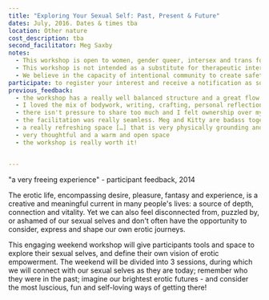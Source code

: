 ```yaml
---
title: "Exploring Your Sexual Self: Past, Present & Future"
dates: July, 2016. Dates & times tba
location: Other nature
cost_description: tba
second_facilitator: Meg Saxby
notes:
  - This workshop is open to women, gender queer, intersex and trans folks.
  - This workshop is not intended as a substitute for therapeutic intervention. We ask participants to please make a considered decision about their readiness to participate and to place their well-being at the centre of that choice.
  - We believe in the capacity of intentional community to create safety, healing, learning and fun. We are committed to creating a space that is as safe and supportive as possible, and invite all participants to share responsibility for this environment.
participate: to register your interest and receive a notification as soon as dates are confirmed, please email <a href="mailto:contactkittymay@gmail.com" target="_blank">contactkittymay@gmail.com</a>
previous_feedback:
  - the workshop has a really well balanced structure and a great flow
  - I loved the mix of bodywork, writing, crafting, personal reflection and sharing.
  - there isn't pressure to share too much and I felt ownership over my own journey
  - the facilitation was really seamless. Meg and Kitty are badass together, bringing different skills and strengths
  - a really refreshing space […] that is very physically grounding and that supports taking an appropriate pace that fits you
  - very thoughtful and a warm and open space
  - the workshop is really worth it!


---
```

"a very freeing experience" - participant feedback, 2014

<p>
The erotic life, encompassing desire, pleasure, fantasy and experience, is a creative and meaningful current in many people's lives: a source of depth, connection and vitality. Yet we can also feel disconnected from, puzzled by, or ashamed of our sexual selves and don't often have the opportunity to consider, express and shape our own erotic journeys.
</p>

<p>
This engaging weekend workshop will give participants tools and space to explore their sexual selves, and define their own vision of erotic empowerment. The weekend will be divided into 3 sessions, during which we will connect with our sexual selves as they are today; remember who they were in the past; imagine our brightest erotic futures - and consider the most luscious, fun and self-loving ways of getting there!
</p>
